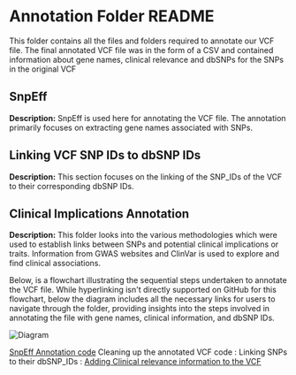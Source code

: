 # Annotation Folder README

This folder contains all the files and folders required to annotate our VCF file. 
The final annotated VCF file was in the form of a CSV and contained information about gene names, clinical relevance and dbSNPs for the SNPs in the original VCF 

## SnpEff

**Description:** SnpEff is used here for annotating the VCF file. The annotation primarily focuses on extracting gene names associated with SNPs.

## Linking VCF SNP IDs to dbSNP IDs

**Description:** This section focuses on the linking of the SNP_IDs of the VCF to their corresponding dbSNP IDs.

## Clinical Implications Annotation

**Description:** This folder looks into the various methodologies which were used to establish links between SNPs and potential clinical implications or traits. Information from GWAS websites and ClinVar is used to explore and find clinical associations.




Below, is a  flowchart illustrating the sequential steps undertaken to annotate the VCF file. While hyperlinking isn't directly supported on GitHub for this flowchart, below the diagram includes all the necessary links for users to navigate through the folder, providing insights into the steps involved in annotating the file with gene names, clinical information, and dbSNP IDs.

![Diagram](https://github.com/camilaballenghien/cballenghien.github.io/blob/master/images/flowchart.drawio.png)


[SnpEff Annotation code](https://github.com/ml22826/Ubuntu/blob/main/Annotation%20VCF/SnpEff/code)
Cleaning up the annotated VCF code :
Linking SNPs to their dbSNP_IDs : 
[Adding Clinical relevance information to the VCF](https://github.com/ml22826/Ubuntu/blob/main/Annotation%20VCF/Clinical%20relevance/Adding_clinvar(1).py)




